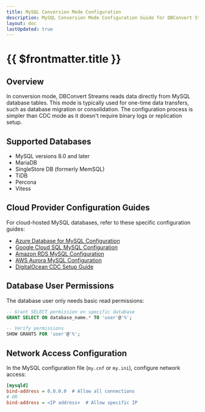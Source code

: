```yaml
---
title: MySQL Conversion Mode Configuration
description: MySQL Conversion Mode Configuration Guide for DBConvert Streams.
layout: doc
lastUpdated: true
---
```


# {{ $frontmatter.title }}

## Overview

In conversion mode, DBConvert Streams reads data directly from MySQL database tables. This mode is typically used for one-time data transfers, such as database migration or consolidation. The configuration process is simpler than CDC mode as it doesn't require binary logs or replication setup.

## Supported Databases

- MySQL versions 8.0 and later
- MariaDB
- SingleStore DB (formerly MemSQL)
- TiDB
- Percona
- Vitess


## Cloud Provider Configuration Guides

For cloud-hosted MySQL databases, refer to these specific configuration guides:

- [Azure Database for MySQL Configuration](./azure-database-configuration)
- [Google Cloud SQL MySQL Configuration](./google-cloud-sql)
- [Amazon RDS MySQL Configuration](./amazon-rds)
- [AWS Aurora MySQL Configuration](./aws-aurora-mysql)
- [DigitalOcean CDC Setup Guide](./do-database-cdc)


## Database User Permissions

The database user only needs basic read permissions:

```sql
-- Grant SELECT permission on specific database
GRANT SELECT ON database_name.* TO 'user'@'%';

-- Verify permissions
SHOW GRANTS FOR 'user'@'%';
```

## Network Access Configuration

In the MySQL configuration file (`my.cnf` or `my.ini`), configure network access:

```ini
[mysqld]
bind-address = 0.0.0.0  # Allow all connections
# OR
bind-address = <IP address>  # Allow specific IP
```
